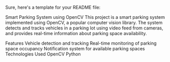 
Sure, here's a template for your README file:

Smart Parking System using OpenCV
This project is a smart parking system implemented using OpenCV, a popular computer vision library. The system detects and tracks vehicles in a parking lot using video feed from cameras, and provides real-time information about parking space availability.

Features
Vehicle detection and tracking
Real-time monitoring of parking space occupancy
Notification system for available parking spaces
Technologies Used
OpenCV
Python
